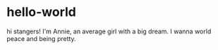 # hello-world
hi stangers!
I'm Annie, an average girl with a big dream.
I wanna world peace and being pretty.
